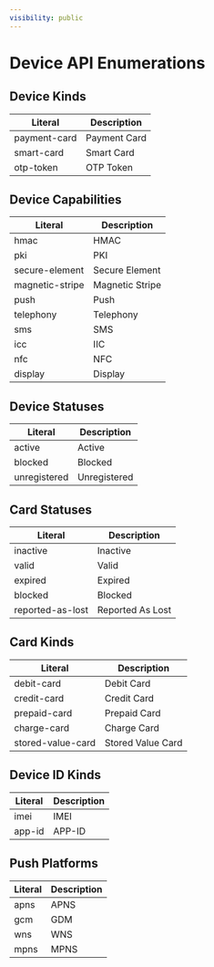 ```yaml
---
visibility: public
---
```

﻿Device API Enumerations
===============

Device Kinds
----

Literal | Description
----------------------------|-------
payment-card | Payment Card
smart-card | Smart Card
otp-token | OTP Token

Device Capabilities
----

Literal | Description
----------------------------|-------
hmac | HMAC
pki | PKI
secure-element | Secure Element
magnetic-stripe | Magnetic Stripe
push | Push
telephony | Telephony
sms | SMS
icc | IIC
nfc | NFC
display | Display

Device Statuses
----

Literal | Description
----------------------------|-------
active | Active
blocked | Blocked
unregistered | Unregistered

Card Statuses
----

Literal | Description
----------------------------|-------
inactive | Inactive
valid | Valid
expired | Expired
blocked | Blocked
reported-as-lost | Reported As Lost

Card Kinds
----

Literal | Description
----------------------------|-------
debit-card | Debit Card
credit-card | Credit Card
prepaid-card | Prepaid Card
charge-card | Charge Card
stored-value-card | Stored Value Card

Device ID Kinds
----

Literal | Description
----------------------------|-------
imei | IMEI
app-id | APP-ID

Push Platforms
----

Literal | Description
----------------------------|-------
apns | APNS
gcm | GDM
wns | WNS
mpns | MPNS
